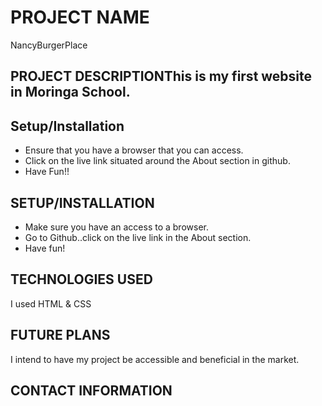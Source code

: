 # PROJECT NAME
NancyBurgerPlace

## PROJECT DESCRIPTIONThis is my first website in Moringa School.

## Setup/Installation
* Ensure that you have a browser that you can access.
* Click on the live link situated around the About section in github.
* Have Fun!!

## SETUP/INSTALLATION
* Make sure you have an access to a browser.
* Go to Github..click on the live link in the About section.
* Have fun!
 
## TECHNOLOGIES USED
I used HTML & CSS

## FUTURE PLANS
I intend to have my project be accessible and beneficial in the market.

## CONTACT INFORMATION
